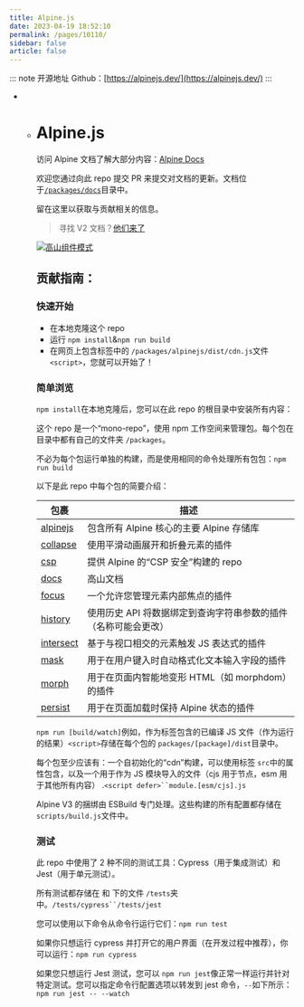 ```yaml
---
title: Alpine.js
date: 2023-04-19 18:52:10
permalink: /pages/10110/
sidebar: false
article: false
---
```

::: note 开源地址
Github：[https://alpinejs.dev/](https://alpinejs.dev/)
:::
- - # Alpine.js

    访问 Alpine 文档了解大部分内容：[Alpine Docs](https://alpinejs.dev/)

    欢迎您通过向此 repo 提交 PR 来提交对文档的更新。文档位于[`/packages/docs`](https://github.com/alpinejs/alpine/blob/main/packages/docs)目录中。

    留在这里以获取与贡献相关的信息。

    > 寻找 V2 文档？[他们来了](https://github.com/alpinejs/alpine/tree/v2.8.2)

    [![高山组件模式](https://github.com/alpinejs/alpine/raw/main/hero.jpg)](https://alpinejs.dev/patterns)

    ## 贡献指南：

    ### 快速开始

    - 在本地克隆这个 repo
    - 运行 `npm install`&`npm run build`
    - 在网页上包含标签中的 `/packages/alpinejs/dist/cdn.js`文件 `<script>`，您就可以开始了！

    ### 简单浏览

    `npm install`在本地克隆后，您可以在此 repo 的根目录中安装所有内容：

    这个 repo 是一个“mono-repo”，使用 npm 工作空间来管理包。每个包在目录中都有自己的文件夹 `/packages`。

    不必为每个包运行单独的构建，而是使用相同的命令处理所有包包：`npm run build`

    以下是此 repo 中每个包的简要介绍：

    | 包裹                                                         | 描述                                                         |
    | ------------------------------------------------------------ | ------------------------------------------------------------ |
    | [alpinejs](https://github.com/alpinejs/alpine/blob/main/packages/alpinejs) | 包含所有 Alpine 核心的主要 Alpine 存储库                     |
    | [collapse](https://github.com/alpinejs/alpine/blob/main/packages/collapse) | 使用平滑动画展开和折叠元素的插件                             |
    | [csp](https://github.com/alpinejs/alpine/blob/main/packages/csp) | 提供 Alpine 的“CSP 安全”构建的 repo                          |
    | [docs](https://github.com/alpinejs/alpine/blob/main/packages/docs) | 高山文档                                                     |
    | [focus](https://github.com/alpinejs/alpine/blob/main/packages/focus) | 一个允许您管理元素内部焦点的插件                             |
    | [history](https://github.com/alpinejs/alpine/blob/main/packages/history) | 使用历史 API 将数据绑定到查询字符串参数的插件（名称可能会更改） |
    | [intersect](https://github.com/alpinejs/alpine/blob/main/packages/intersect) | 基于与视口相交的元素触发 JS 表达式的插件                     |
    | [mask](https://github.com/alpinejs/alpine/blob/main/packages/mask) | 用于在用户键入时自动格式化文本输入字段的插件                 |
    | [morph](https://github.com/alpinejs/alpine/blob/main/packages/morph) | 用于在页面内智能地变形 HTML（如 morphdom）的插件             |
    | [persist](https://github.com/alpinejs/alpine/blob/main/packages/persist) | 用于在页面加载时保持 Alpine 状态的插件                       |

    `npm run [build/watch]`例如，作为标签包含的已编译 JS 文件（作为运行的结果）`<script>`存储在每个包的 `packages/[package]/dist`目录中。

    每个包至少应该有：一个自初始化的“cdn”构建，可以使用标签 `src`中的属性包含，以及一个用于作为 JS 模块导入的文件（cjs 用于节点，esm 用于其他所有内容） .`<script defer>``module.[esm/cjs].js`

    Alpine V3 的捆绑由 ESBuild 专门处理。这些构建的所有配置都存储在 `scripts/build.js`文件中。

    ### 测试

    此 repo 中使用了 2 种不同的测试工具：Cypress（用于集成测试）和 Jest（用于单元测试）。

    所有测试都存储在 和 下的文件 `/tests`夹中。`/tests/cypress``/tests/jest`

    您可以使用以下命令从命令行运行它们：`npm run test`

    如果你只想运行 cypress 并打开它的用户界面（在开发过程中推荐），你可以运行：`npm run cypress`

    如果您只想运行 Jest 测试，您可以 `npm run jest`像正常一样运行并针对特定测试。您可以指定命令行配置选项以转发到 jest 命令，`--`如下所示：`npm run jest -- --watch`

